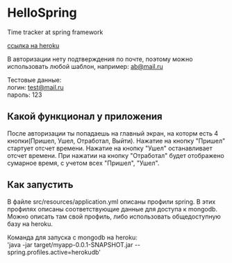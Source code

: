 # HelloSpring
Time tracker at spring framework

[ссылка на heroku](https://obscure-ridge-44188.herokuapp.com/)

В авторизации нету подтверждения по почте, поэтому можно использовать любой шаблон, например: ab@mail.ru

Тестовые данные:   
  логин: test@mail.ru   
  пароль: 123
  
## Какой функционал у приложения
 После авторизации ты попадаешь на главный экран, на которм есть 4 кнопки(Пришел, Ушел, Отработал, Выйти).
 Нажатие на кнопку "Пришел" стартует отсчет времени. Нажатие на кнопку "Ушел" останавливает отсчет времени.
 При нажатии на кнопку "Отработал" будет отображено сумарное время, с учетом всех "Пришел", "Ушел".

## Как запустить
В файле src/resources/application.yml описаны профили spring.
В этих профилях описаны соответствующие данные для доступа к mongodb.
Можно описать там свой профиль, либо использовать общедоступную базу на heroku.


Команда для запуска с mongodb на heroku:   
  'java -jar target/myapp-0.0.1-SNAPSHOT.jar --spring.profiles.active=herokudb'   